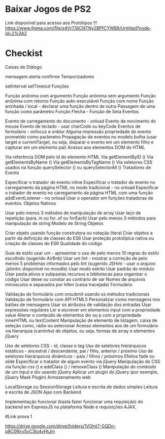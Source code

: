 # Baixar Jogos de PS2
Link disponível  para  acesso aos Protótipos !!!
https://www.figma.com/file/x4Vr73liCNTNy2BPfCYWB9/Untitled?node-id=2%3A2

# Checkist
Caixas de Diálogo

 mensagem
 alerta
 confirme
Temporizadores

 setInterval
 setTimeout
Funções

 Função anônima com argumento
 Função anônima sem argumento
 Função anônima com retorno
 Função auto-executável
 Função com nome
 Função aninhada / local - declarar uma função dentro de outra
 Passagem de uma função como parâmetro
 Função Flecha - Função de Seta
Eventos

 Evento de carregamento do documento - onload
 Evento de movimento do mouse
 Evento de teclado - usar charCode ou keyCode
 Eventos de formulário - onfocus e onblur
 Alguma impressão propriedade do evento prometido como parâmetro
 Propagação de eventos no modelo bolha (usar target e currentTarget, ou seja, disparar o evento em um elemento filho e capturar em um elemento pai)
Acesso aos elementos DOM do HTML

 Via referência DOM pelo id do elemento HTML
 Via getElementByID ()
 Via getElementsByName ()
 Via getElementsByTagName ()
 Via seletores CSS usados ​​na função querySelector () ou querySelectorAll ()
Tratadores de Evento

 Especificar o tratador de evento inline
 Especificar o tratador de evento no carregamento da página HTML no modo tradicional - no onload
 Especificar o tratador de evento no carregamento da página HTML com uma função addEventListener - no onload
 Usar o operador em funções tratadoras de eventos.
Objetos Nativos

 Usar pelo menos 3 métodos de manipulação de array
 Usar laço de repetição (para..in ou for..of ou forEach)
 Usar pelo menos 3 métodos para manipulação de string
 Modelo de String
Objetos

 Criar objeto usando função construtora ou notação literal
 Criar objetos a partir da definição de classes do ES6
 Usar proteção prototípica nativa ou criação de classes do ES6
Qualidade do código

 Guia de estilo usar um - apresentar o uso de pelo menos 10 regras do estilo escolhido (sugerido AirBnb)
 Usar um lint - mostrar a correção de pelo menos 5 problemas informados pelo lint (sugerido JSHint - usar o arquivo .jshintrc disponível no moodle)
 Usar modo estrito
 Usar padrão do módulo
 Usar pasta ativos e subpastas recursos e bibliotecas para organizar o código
 Usar deixe ou constar ao contrário de var
 Nomes de arquivos minúsculos e separados por hífen (caixa tracejada)
Formulário

 Validação de formulário com onsubmit usando os métodos tradicionais
 Validação de formulário com API HTML5
 Personalizar como mensagens nos balões de mensagens
 Usar os atributos de validação dos entradas
 Usar expressões regulares
 Ler e escrever em elementos input com a propriedade value
 Alterar o conteúdo de elementos div ou p com a propriedade innerHTML ou textContent
 Manipulação de elemento de listagem, caixa de seleção como, rádio ou selecionar
 Acesso elementos aos de um formulário via hierarquia (caminho) de objetos, ou seja, formas de array e elementos
jQuery

 Uso de seletores CSS - id, classe e tag
 Uso de seletores hierárquicos estáticos - ancestral / descendente, pai / filho, anterior / próximo
 Uso de seletores hierárquicos dinâmicos - pais / filhos / próximos
 Efeitos fade ou slide
 Especificar o tratador de algum evento via jQuery
 Manipulação do CSS via função css () e addClass () / removeClass ()
 Manipulação do conteúdo de um input e div usando jQuery
 Aplicar um plugin do jQuery (por exemplo, jQuery Mask Plugin)
Armazenamento web

 LocalStorage ou SessionStorage
 Leitura e escrita de dados simples
 Leitura e escrita de JSON
Ajax com Backend

 Implementação funcional (basta fazer funcionar uma requisição) do backend em ExpressJS na plataforma Node e requisições AJAX.
 
 
 #Link prova 1 
 
 https://drive.google.com/drive/folders/1VOlnt7-GQDn-p8C0Rirv5vC3lo4vHtJm
